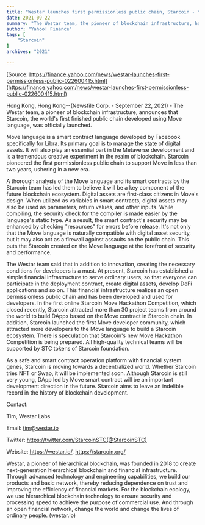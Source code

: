 ```yaml
---
title: "Westar launches first permissionless public chain, Starcoin - Yahoo! Finance"
date: 2021-09-22
summary: "The Westar team, the pioneer of blockchain infrastructure, has announced that Starcoin, the world's first finished public chain developed using Move language, was officially launched."
author: "Yahoo! Finance"
tags: [
    "Starcoin"
]
archives: "2021"

---
```


[Source: https://finance.yahoo.com/news/westar-launches-first-permissionless-public-022600415.html](https://finance.yahoo.com/news/westar-launches-first-permissionless-public-022600415.html)

Hong Kong, Hong Kong--(Newsfile Corp. - September 22, 2021) - The Westar team, a pioneer of blockchain infrastructure, announces that Starcoin, the world's first finished public chain developed using Move language, was officially launched.

Move language is a smart contract language developed by Facebook specifically for Libra. Its primary goal is to manage the state of digital assets. It will also play an essential part in the Metaverse development and is a tremendous creative experiment in the realm of blockchain. Starcoin pioneered the first permissionless public chain to support Move in less than two years, ushering in a new era.

A thorough analysis of the Move language and its smart contracts by the Starcoin team has led them to believe it will be a key component of the future blockchain ecosystem. Digital assets are first-class citizens in Move's design. When utilized as variables in smart contracts, digital assets may also be used as parameters, return values, and other inputs. While compiling, the security check for the compiler is made easier by the language's static type. As a result, the smart contract's security may be enhanced by checking "resources" for errors before release. It's not only that the Move language is naturally compatible with digital asset security, but it may also act as a firewall against assaults on the public chain. This puts the Starcoin created on the Move language at the forefront of security and performance.

The Westar team said that in addition to innovation, creating the necessary conditions for developers is a must. At present, Starcoin has established a simple financial infrastructure to serve ordinary users, so that everyone can participate in the deployment contract, create digital assets, develop DeFi applications and so on. This financial infrastructure realizes an open permissionless public chain and has been developed and used for developers. In the first online Starcoin Move Hackathon Competition, which closed recently, Starcoin attracted more than 30 project teams from around the world to build DApps based on the Move contract in Starcoin chain. In addition, Starcoin launched the first Move developer community, which attracted more developers to the Move language to build a Starcoin ecosystem. There is speculation that Starcoin's new Move Hackathon Competition is being prepared. All high-quality technical teams will be supported by STC tokens of Starcoin foundation.

As a safe and smart contract operation platform with financial system genes, Starcoin is moving towards a decentralized world. Whether Starcoin tries NFT or Swap, it will be implemented soon. Although Starcoin is still very young, DApp led by Move smart contract will be an important development direction in the future. Starcoin aims to leave an indelible record in the history of blockchain development.

Contact:

Tim, Westar Labs

Email: tim@westar.io

Twitter: https://twitter.com/StarcoinSTC(@StarcoinSTC)

Website: https://westar.io/, https://starcoin.org/

Westar, a pioneer of hierarchical blockchain, was founded in 2018 to create next-generation hierarchical blockchain and financial infrastructure. Through advanced technology and engineering capabilities, we build our products and basic network, thereby reducing dependence on trust and improving the efficiency of financial markets. For the blockchain ecology, we use hierarchical blockchain technology to ensure security and processing speed to achieve the purpose of commercial use. And through an open financial network, change the world and change the lives of ordinary people. (westar.io)

